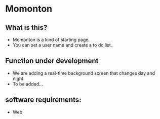 # Momonton

## What is this? 
* Momonton is a kind of starting page. 
* You can set a user name and create a to do list.

## Function under development
* We are adding a real-time background screen that changes day and night.
* To be added...

## software requirements:
* Web